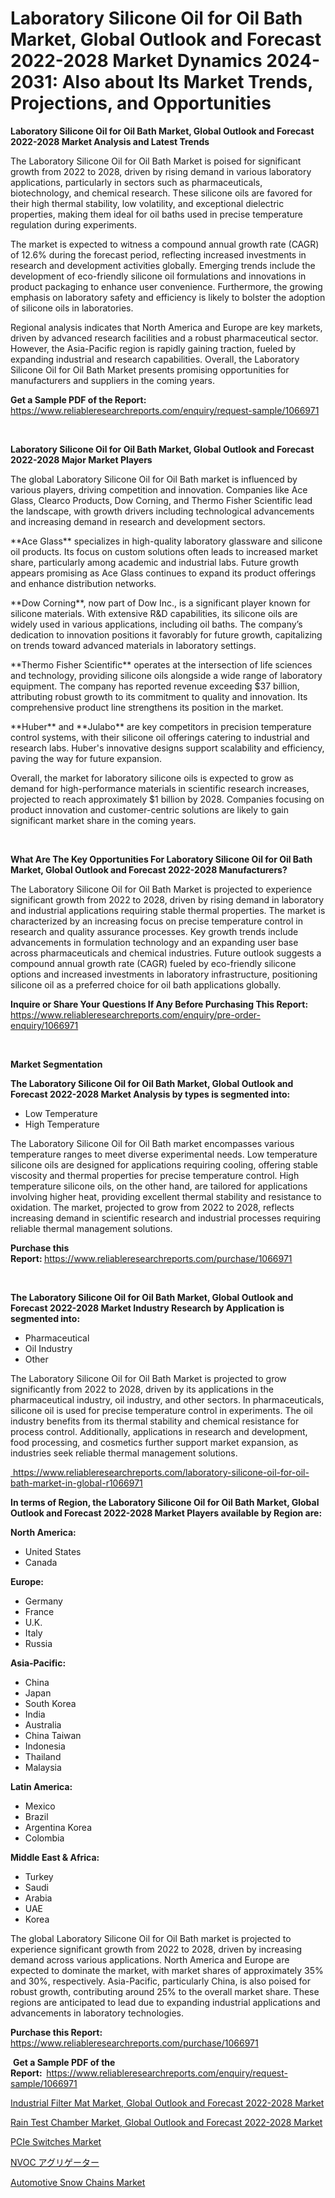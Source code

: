 <p><h1>Laboratory Silicone Oil for Oil Bath Market, Global Outlook and Forecast 2022-2028 Market Dynamics 2024-2031: Also about Its Market Trends, Projections, and Opportunities</h1></p><p><strong>Laboratory Silicone Oil for Oil Bath Market, Global Outlook and Forecast 2022-2028 Market Analysis and Latest Trends</strong></p>
<p><p>The Laboratory Silicone Oil for Oil Bath Market is poised for significant growth from 2022 to 2028, driven by rising demand in various laboratory applications, particularly in sectors such as pharmaceuticals, biotechnology, and chemical research. These silicone oils are favored for their high thermal stability, low volatility, and exceptional dielectric properties, making them ideal for oil baths used in precise temperature regulation during experiments.</p><p>The market is expected to witness a compound annual growth rate (CAGR) of 12.6% during the forecast period, reflecting increased investments in research and development activities globally. Emerging trends include the development of eco-friendly silicone oil formulations and innovations in product packaging to enhance user convenience. Furthermore, the growing emphasis on laboratory safety and efficiency is likely to bolster the adoption of silicone oils in laboratories.</p><p>Regional analysis indicates that North America and Europe are key markets, driven by advanced research facilities and a robust pharmaceutical sector. However, the Asia-Pacific region is rapidly gaining traction, fueled by expanding industrial and research capabilities. Overall, the Laboratory Silicone Oil for Oil Bath Market presents promising opportunities for manufacturers and suppliers in the coming years.</p></p>
<p><strong>Get a Sample PDF of the Report:&nbsp;</strong> <a href="https://www.reliableresearchreports.com/enquiry/request-sample/1066971">https://www.reliableresearchreports.com/enquiry/request-sample/1066971</a></p>
<p>&nbsp;</p>
<p><strong>Laboratory Silicone Oil for Oil Bath Market, Global Outlook and Forecast 2022-2028 Major Market Players</strong></p>
<p><p>The global Laboratory Silicone Oil for Oil Bath market is influenced by various players, driving competition and innovation. Companies like Ace Glass, Clearco Products, Dow Corning, and Thermo Fisher Scientific lead the landscape, with growth drivers including technological advancements and increasing demand in research and development sectors.</p><p>**Ace Glass** specializes in high-quality laboratory glassware and silicone oil products. Its focus on custom solutions often leads to increased market share, particularly among academic and industrial labs. Future growth appears promising as Ace Glass continues to expand its product offerings and enhance distribution networks.</p><p>**Dow Corning**, now part of Dow Inc., is a significant player known for silicone materials. With extensive R&D capabilities, its silicone oils are widely used in various applications, including oil baths. The company’s dedication to innovation positions it favorably for future growth, capitalizing on trends toward advanced materials in laboratory settings.</p><p>**Thermo Fisher Scientific** operates at the intersection of life sciences and technology, providing silicone oils alongside a wide range of laboratory equipment. The company has reported revenue exceeding $37 billion, attributing robust growth to its commitment to quality and innovation. Its comprehensive product line strengthens its position in the market.</p><p>**Huber** and **Julabo** are key competitors in precision temperature control systems, with their silicone oil offerings catering to industrial and research labs. Huber's innovative designs support scalability and efficiency, paving the way for future expansion.</p><p>Overall, the market for laboratory silicone oils is expected to grow as demand for high-performance materials in scientific research increases, projected to reach approximately $1 billion by 2028. Companies focusing on product innovation and customer-centric solutions are likely to gain significant market share in the coming years.</p></p>
<p>&nbsp;</p>
<p><strong>What Are The Key Opportunities For Laboratory Silicone Oil for Oil Bath Market, Global Outlook and Forecast 2022-2028 Manufacturers?</strong></p>
<p><p>The Laboratory Silicone Oil for Oil Bath Market is projected to experience significant growth from 2022 to 2028, driven by rising demand in laboratory and industrial applications requiring stable thermal properties. The market is characterized by an increasing focus on precise temperature control in research and quality assurance processes. Key growth trends include advancements in formulation technology and an expanding user base across pharmaceuticals and chemical industries. Future outlook suggests a compound annual growth rate (CAGR) fueled by eco-friendly silicone options and increased investments in laboratory infrastructure, positioning silicone oil as a preferred choice for oil bath applications globally.</p></p>
<p><strong>Inquire or Share Your Questions If Any Before Purchasing This Report:</strong> <a href="https://www.reliableresearchreports.com/enquiry/pre-order-enquiry/1066971">https://www.reliableresearchreports.com/enquiry/pre-order-enquiry/1066971</a></p>
<p>&nbsp;</p>
<p><strong>Market Segmentation</strong></p>
<p><strong>The Laboratory Silicone Oil for Oil Bath Market, Global Outlook and Forecast 2022-2028 Market Analysis by types is segmented into:</strong></p>
<p><ul><li>Low Temperature</li><li>High Temperature</li></ul></p>
<p><p>The Laboratory Silicone Oil for Oil Bath market encompasses various temperature ranges to meet diverse experimental needs. Low temperature silicone oils are designed for applications requiring cooling, offering stable viscosity and thermal properties for precise temperature control. High temperature silicone oils, on the other hand, are tailored for applications involving higher heat, providing excellent thermal stability and resistance to oxidation. The market, projected to grow from 2022 to 2028, reflects increasing demand in scientific research and industrial processes requiring reliable thermal management solutions.</p></p>
<p><strong>Purchase this Report:&nbsp;</strong><a href="https://www.reliableresearchreports.com/purchase/1066971">https://www.reliableresearchreports.com/purchase/1066971</a></p>
<p>&nbsp;</p>
<p><strong>The Laboratory Silicone Oil for Oil Bath Market, Global Outlook and Forecast 2022-2028 Market Industry Research by Application is segmented into:</strong></p>
<p><ul><li>Pharmaceutical</li><li>Oil Industry</li><li>Other</li></ul></p>
<p><p>The Laboratory Silicone Oil for Oil Bath Market is projected to grow significantly from 2022 to 2028, driven by its applications in the pharmaceutical industry, oil industry, and other sectors. In pharmaceuticals, silicone oil is used for precise temperature control in experiments. The oil industry benefits from its thermal stability and chemical resistance for process control. Additionally, applications in research and development, food processing, and cosmetics further support market expansion, as industries seek reliable thermal management solutions.</p></p>
<p><a href="https://www.reliableresearchreports.com/laboratory-silicone-oil-for-oil-bath-market-in-global-r1066971">&nbsp;https://www.reliableresearchreports.com/laboratory-silicone-oil-for-oil-bath-market-in-global-r1066971</a></p>
<p><strong>In terms of Region, the Laboratory Silicone Oil for Oil Bath Market, Global Outlook and Forecast 2022-2028 Market Players available by Region are:</strong></p>
<p>
    <p> <strong> North America: </strong>
        <ul>
            <li>United States</li>
            <li>Canada</li>
        </ul>
        </p> 
    <p> <strong> Europe: </strong>
        <ul>
            <li>Germany</li>
            <li>France</li>
            <li>U.K.</li>
            <li>Italy</li>
            <li>Russia</li>
        </ul>
        </p> 
    <p> <strong> Asia-Pacific: </strong>
        <ul>
            <li>China</li>
            <li>Japan</li>
            <li>South Korea</li>
            <li>India</li>
            <li>Australia</li>
            <li>China Taiwan</li>
            <li>Indonesia</li>
            <li>Thailand</li>
            <li>Malaysia</li>
        </ul>
        </p> 
    <p> <strong> Latin America: </strong>
        <ul>
            <li>Mexico</li>
            <li>Brazil</li>
            <li>Argentina Korea</li>
            <li>Colombia</li>
        </ul>
        </p> 
    <p> <strong> Middle East & Africa: </strong>
        <ul>
            <li>Turkey</li>
            <li>Saudi</li>
            <li>Arabia</li>
            <li>UAE</li>
            <li>Korea</li>
        </ul>
    </p>
    </p>
<p><p>The global Laboratory Silicone Oil for Oil Bath market is projected to experience significant growth from 2022 to 2028, driven by increasing demand across various applications. North America and Europe are expected to dominate the market, with market shares of approximately 35% and 30%, respectively. Asia-Pacific, particularly China, is also poised for robust growth, contributing around 25% to the overall market share. These regions are anticipated to lead due to expanding industrial applications and advancements in laboratory technologies.</p></p>
<p><strong>Purchase this Report: </strong><a href="https://www.reliableresearchreports.com/purchase/1066971">https://www.reliableresearchreports.com/purchase/1066971</a></p>
<p>&nbsp;<strong>Get a Sample PDF of the Report:&nbsp;&nbsp;</strong><a href="https://www.reliableresearchreports.com/enquiry/request-sample/1066971">https://www.reliableresearchreports.com/enquiry/request-sample/1066971</a></p>
<p><strong></strong></p>
<p><p><a href="https://github.com/FahadAhmed712/Market-Research-Report-List-1/blob/main/industrial-filter-mat-market-global-outlook-and-forecast-2022-2028-market.md">Industrial Filter Mat Market, Global Outlook and Forecast 2022-2028 Market</a></p><p><a href="https://github.com/JosephineMcguire65/Market-Research-Report-List-1/blob/main/rain-test-chamber-market-global-outlook-and-forecast-2022-2028-market.md">Rain Test Chamber Market, Global Outlook and Forecast 2022-2028 Market</a></p><p><a href="https://medium.com/@carint3krolak/this-report-aims-to-deliver-an-in-depth-analysis-of-the-global-pcie-switches-market-offering-both-40ce66b6f6cf">PCIe Switches Market</a></p><p><a href="https://medium.com/@cloydabbott2023/nvocc%E3%82%A2%E3%82%B0%E3%83%AA%E3%82%B2%E3%83%BC%E3%82%BF%E3%83%BC%E5%B8%82%E5%A0%B4%E3%83%AC%E3%83%9D%E3%83%BC%E3%83%88-%E8%A3%BD%E5%93%81%E3%82%BF%E3%82%A4%E3%83%97-%E3%82%AF%E3%83%A9%E3%82%A6%E3%83%89%E3%83%99%E3%83%BC%E3%82%B9-%E9%9D%9E%E3%82%AF%E3%83%A9%E3%82%A6%E3%83%89%E3%83%99%E3%83%BC%E3%82%B9-%E3%82%A8%E3%83%B3%E3%83%89%E3%83%A6%E3%83%BC%E3%82%B9-%E5%B0%8F%E5%A3%B2%E6%A5%AD-%E8%A3%BD%E9%80%A0%E6%A5%AD-%E5%9C%B0%E5%9F%9F%E5%88%A5-2024-2031-ba6221dd113e">NVOC アグリゲーター</a></p><p><a href="https://www.linkedin.com/pulse/global-automotive-snow-chains-market-sector2024-2031-metrics-kvyie?trackingId=SItSvJ3TT%2BaEyqSocr%2BZZg%3D%3D">Automotive Snow Chains Market</a></p></p>